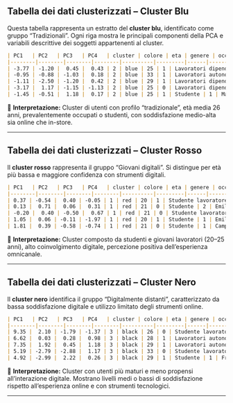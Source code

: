 ## Tabella dei dati clusterizzati – Cluster Blu

Questa tabella rappresenta un estratto del **cluster blu**, identificato come gruppo “Tradizionali”. Ogni riga mostra le principali componenti della PCA e variabili descrittive dei soggetti appartenenti al cluster.

```markdown
| PC1   | PC2   | PC3   | PC4   | cluster | colore | eta | genere | occupazione | reddito | regione | soddisfazione_online | soddisfazione_store |
|--------|--------|--------|--------|----------|---------|------|---------|------------------------|----------|----------------|----------------------|--------------------|
| -3.77 | -1.20 |  0.45 |  0.43 | 2 | blue | 25 | 1 | Lavoratori dipendenti | 4 | Marche | 4 | 4 |
| -0.95 | -0.88 | -1.03 |  0.18 | 2 | blue | 33 | 1 | Lavoratori autonomi | 3 | Marche | 4 | 3 |
| -1.11 | -2.50 | -1.20 |  0.42 | 2 | blue | 29 | 1 | Lavoratori dipendenti | 4 | Marche | 2 | 3 |
| -3.17 |  1.17 | -1.15 | -1.13 | 2 | blue | 25 | 0 | Lavoratori dipendenti | 3 | Piemonte | 5 | 3 |
| -1.45 | -0.51 |  1.18 |  0.17 | 2 | blue | 25 | 1 | Studente | 1 | Marche | 3 | 4 |
```

🔹 **Interpretazione:**
Cluster di utenti con profilo “tradizionale”, età media 26 anni, prevalentemente occupati o studenti, con soddisfazione medio-alta sia online che in-store.

---

## Tabella dei dati clusterizzati – Cluster Rosso

Il **cluster rosso** rappresenta il gruppo “Giovani digitali”. Si distingue per età più bassa e maggiore confidenza con strumenti digitali.

```markdown
| PC1   | PC2   | PC3   | PC4   | cluster | colore | eta | genere | occupazione | reddito | regione | soddisfazione_online | soddisfazione_store |
|--------|--------|--------|--------|----------|---------|------|---------|------------------------|----------|----------------|----------------------|--------------------|
| 0.37 | -0.54 |  0.40 | -0.05 | 1 | red | 20 | 1 | Studente lavoratore | 1 | Emilia Romagna | 3 | 4 |
| 0.13 |  0.71 |  0.06 |  0.31 | 1 | red | 21 | 0 | Studente | 2 | Emilia Romagna | 4 | 4 |
| -0.20 |  0.40 | -0.50 |  0.67 | 1 | red | 21 | 0 | Studente lavoratore | 1 | Emilia Romagna | 4 | 4 |
| 1.05 |  0.06 | -0.11 | -1.97 | 1 | red | 20 | 1 | Studente | 1 | Emilia Romagna | 3 | 3 |
| 1.81 |  0.39 | -0.58 | -0.74 | 1 | red | 21 | 0 | Studente | 1 | Campania | 4 | 4 |
```

🔹 **Interpretazione:**
Cluster composto da studenti e giovani lavoratori (20–25 anni), alto coinvolgimento digitale, percezione positiva dell’esperienza omnicanale.

---

## Tabella dei dati clusterizzati – Cluster Nero

Il **cluster nero** identifica il gruppo “Digitalmente distanti”, caratterizzato da bassa soddisfazione digitale e utilizzo limitato degli strumenti online.

```markdown
| PC1   | PC2   | PC3   | PC4   | cluster | colore | eta | genere | occupazione | reddito | regione | soddisfazione_online | soddisfazione_store |
|--------|--------|--------|--------|----------|---------|------|---------|------------------------|----------|----------------|----------------------|--------------------|
| 9.35 |  2.10 | -1.79 | -1.37 | 3 | black | 26 | 0 | Studente lavoratore | 2 | Marche | 3 | 3 |
| 6.62 |  0.03 |  0.28 |  0.98 | 3 | black | 28 | 1 | Lavoratori autonomi | 3 | Marche | 3 | 3 |
| 7.35 |  1.92 |  0.45 |  1.18 | 3 | black | 29 | 1 | Lavoratori autonomi | 0 | Marche | 3 | 4 |
| 5.19 | -2.79 | -2.88 |  1.17 | 3 | black | 33 | 0 | Studente lavoratore | 1 | Marche | 3 | 3 |
| 4.92 | -2.99 |  2.22 |  0.26 | 3 | black | 29 | 1 | Studente | 1 | Friuli Venezia Giulia | 3 | 4 |
```

🔹 **Interpretazione:**
Cluster con utenti più maturi e meno propensi all’interazione digitale. Mostrano livelli medi o bassi di soddisfazione rispetto all’esperienza online e con strumenti tecnologici.

---
